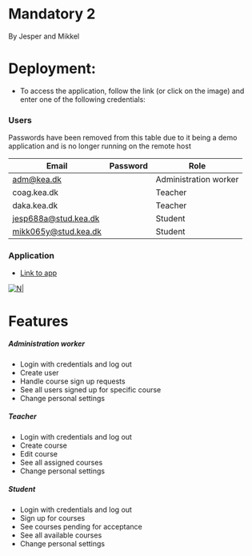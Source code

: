 # Mandatory 2
By Jesper and Mikkel


# Deployment:
  - To access the application, follow the link (or click on the image) and enter one of the following credentials:
 

### Users
Passwords have been removed from this table due to it being a demo application 
and is no longer running on the remote host

| Email  | Password | Role |
|---|---|---|
| adm@kea.dk  |  | Administration worker |
| coag.kea.dk |  | Teacher |
| daka.kea.dk |  | Teacher |
| jesp688a@stud.kea.dk  |  | Student |
| mikk065y@stud.kea.dk  |  | Student |



### Application 



* [Link to app](http://104.197.58.189)
 
[![N|](https://i.imgur.com/IjCgZpJ.jpg)](http://104.197.58.189)


# Features

##### Administration worker
  - Login with credentials and log out
  - Create user
  - Handle course sign up requests
  - See all users signed up for specific course
  - Change personal settings

##### Teacher
  - Login with credentials and log out
  - Create course
  - Edit course
  - See all assigned courses
  - Change personal settings

##### Student
  - Login with credentials and log out
  - Sign up for courses
  - See courses pending for acceptance
  - See all available courses
  - Change personal settings



